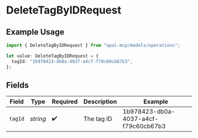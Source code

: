 # DeleteTagByIDRequest

## Example Usage

```typescript
import { DeleteTagByIDRequest } from "opal-mcp/models/operations";

let value: DeleteTagByIDRequest = {
  tagId: "1b978423-db0a-4037-a4cf-f79c60cb67b3",
};
```

## Fields

| Field                                | Type                                 | Required                             | Description                          | Example                              |
| ------------------------------------ | ------------------------------------ | ------------------------------------ | ------------------------------------ | ------------------------------------ |
| `tagId`                              | *string*                             | :heavy_check_mark:                   | The tag ID                           | 1b978423-db0a-4037-a4cf-f79c60cb67b3 |